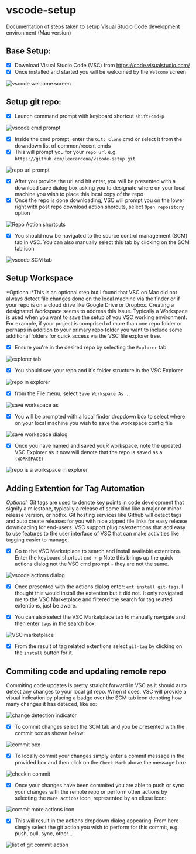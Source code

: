 # vscode-setup
Documentation of steps taken to setup Visual Studio Code development environment (Mac version)

## Base Setup:
- [X] Download Visual Studio Code (VSC) from https://code.visualstudio.com/
- [X] Once installed and started you will be welcomed by the `Welcome` screen

![vscode welcome screen](https://github.com/leecardona/vscode-setup/blob/master/assets/vscode_welcome_scrn.png?raw=true)

## Setup git repo:
- [X] Launch command prompt with keyboard shortcut `shift+cmd+p`

![vscode cmd prompt](https://raw.githubusercontent.com/leecardona/vscode-setup/master/assets/vscode_cmd_prompt.png)
- [X] Inside the cmd prompt, enter the `Git: Clone` cmd or select it from the downdown list of common/recent cmds
- [X] This will prompt you for your `repo url` e.g. `https://github.com/leecardona/vscode-setup.git` 

![repo url prompt](https://github.com/leecardona/vscode-setup/blob/master/assets/repo_url_prompt.png?raw=true)
- [X] After you provide the url and hit enter, you will be presented with a download save dialog box asking you to designate where on your local machine you wish to place this local copy of the repo
- [X] Once the repo is done downloading, VSC will prompt you on the lower right with post repo download action shorcuts, select `Open repository` option 

![Repo Action shortcuts](https://github.com/leecardona/vscode-setup/blob/master/assets/vscode_post_repo_add_actions_dialog.png?raw=true)
- [X] You should now be navigated to the source control management (SCM) tab in VSC. You can also manually select this tab by clicking on the SCM tab icon 

![vscode SCM tab](https://github.com/leecardona/vscode-setup/blob/master/assets/vscode_src_ctr_tab.png?raw=true)

## Setup Workspace
*Optional:*This is an optional step but I found that VSC on Mac did not always detect file changes done on the local machine via the finder or if your repo is on a cloud drive like Google Drive or Dropbox. Creating a designated Workspace seems to address this issue. Typically a Workspace is used when you want to save the setup of you VSC working environment. For example, if your project is comprised of more than one repo folder or perhaps in addition to your primary repo folder you want to include some additional folders for quick access via the VSC file explorer tree.

- [X] Ensure you're in the desired repo by selecting the `Explorer` tab

![explorer tab](https://github.com/leecardona/vscode-setup/blob/master/assets/vscode_explorer_tab.png?raw=true)

- [X] You should see your repo and it's folder structure in the VSC Explorer

![repo in explorer](https://github.com/leecardona/vscode-setup/blob/master/assets/vscode_explorer_tree.png?raw=true)

- [X] from the File menu, select `Save Workspace As...`

![save workspace as](https://github.com/leecardona/vscode-setup/blob/master/assets/vscode_save_workspace.png?raw=true)

- [X] You will be prompted with a local finder dropdown box to select where on your local machine you wish to save the workspace config file

![save workspace dialog](https://github.com/leecardona/vscode-setup/blob/master/assets/vscode_save_workspace_dialog_box.png?raw=true)

- [X] Once you have named and saved youR workspace, note the updated VSC Explorer as it now will denote that the repo is saved as a `(WORKSPACE)`

![repo is a workspace in explorer](https://github.com/leecardona/vscode-setup/blob/master/assets/vscode_workspace_in_explorer.png?raw=true)

## Adding Extention for Tag Automation
*Optional:* Git tags are used to denote key points in code development that signify a milestone, typically a release of some kind like a major or minor release version, or hotfix. Git hosting services like Github will detect tags and auto create releases for you with nice zipped file links for easy release downloading for end-users. VSC support plugins/extentions that add easy to use features to the user interface of VSC that can make activities like tagging easier to manage. 

- [X] Go to the VSC Marketplace to search and install available extentions. Enter the keyboard shortcut `cmd + p` Note this brings up the quick actions dialog not the VSC cmd prompt - they are not the same.

![vscode actions dialog](https://github.com/leecardona/vscode-setup/blob/master/assets/vscode_action_cmd_prompt.png?raw=true)

- [X] Once presented with the actions dialog enter: `ext install git-tags`. I thought this would install the extention but it did not. It only navigated me to the VSC Marketplace and filtered the search for tag related extentions, just be aware. 

- [X] You can also select the VSC Marketplace tab to manually navigate and then enter `tags` in the search box.

![VSC marketplace](https://github.com/leecardona/vscode-setup/blob/master/assets/vscode_marketplace.png?raw=true)

- [X] From the result of tag related extentions select `git-tag` by clicking on the `install` button for it.

## Commiting code and updating remote repo
Commiting code updates is pretty straight forward in VSC as it should auto detect any changes to your local git repo. When it does, VSC will provide a visual indication by placing a badge over the SCM tab icon denoting how many changes it has deteced, like so:

![change detection indicator](https://github.com/leecardona/vscode-setup/blob/master/assets/change_detected.png?raw=true)

- [X] To commit changes select the SCM tab and you be presented with the commit box as shown below:

![commit box](https://github.com/leecardona/vscode-setup/blob/master/assets/vscode_src_ctrl_chg_commit.png?raw=true)

- [X] To locally commit your changes simply enter a commit message in the provided box and then click on the `Check Mark` above the message box:

![checkin commit](https://github.com/leecardona/vscode-setup/blob/master/assets/vscode_commit_checkmark.png?raw=true)

- [X] Once your changes have been commited you are able to push or sync your changes with the remote repo or perform other actions by selecting the `More actions` icon, represented by an elipse icon:

![commit more actions icon](https://github.com/leecardona/vscode-setup/blob/master/assets/vscode_commit_actions.png?raw=true)

- [X] This will result in the actions dropdown dialog appearing. From here simply select the git action you wish to perform for this commit, e.g. push, pull, sync, other...

![list of git commit action](https://github.com/leecardona/vscode-setup/blob/master/assets/vscode_commit_actions_list.png?raw=true)

